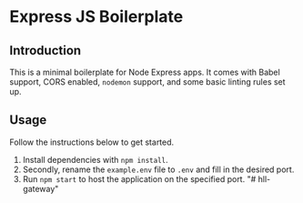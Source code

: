 # Express JS Boilerplate

## Introduction

This is a minimal boilerplate for Node Express apps. It comes with Babel support, CORS enabled, `nodemon` support, and some basic linting rules set up.

## Usage

Follow the instructions below to get started.

1. Install dependencies with `npm install`.
2. Secondly, rename the `example.env` file to `.env` and fill in the desired port.
3. Run `npm start` to host the application on the specified port.
"# hll-gateway" 

